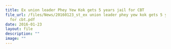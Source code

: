 ```yaml
---
title: Ex union leader Phey Yew Kok gets 5 years jail for CBT
file_url: /files/News/20160123_st_ex union leader phey yew kok gets 5 years jail
  for cbt.pdf
date: 2016-01-23
layout: file
description: ""
image: ""
---
```

